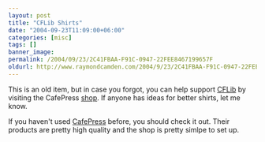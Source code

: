 ```yaml
---
layout: post
title: "CFLib Shirts"
date: "2004-09-23T11:09:00+06:00"
categories: [misc]
tags: []
banner_image: 
permalink: /2004/09/23/2C41FBAA-F91C-0947-22FEE8467199657F
oldurl: http://www.raymondcamden.com/2004/9/23/2C41FBAA-F91C-0947-22FEE8467199657F
---
```


This is an old item, but in case you forgot, you can help support <a href="http://www.cflib.org">CFLib</a> by visiting the CafePress <a href="http://www.cafepress.com/cflib">shop</a>. If anyone has ideas for better shirts, let me know. 

If you haven't used <a href="http://www.cafepress.com">CafePress</a> before, you should check it out. Their products are pretty high quality and the shop is pretty simlpe to set up.